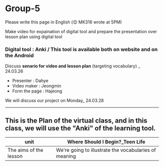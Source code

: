 # Group-5
Please write this page in English (😊 MK316 wrote at 5PM)

Make video for expaination of digital tool and prepare the presentation over lesson plan using digital tool

### Digital tool : **Anki** / This tool is available both on website and on the Android

Discuss **senario for video and lesson plan** (targeting vocabulary) _ 24.03.26

+ Presenter : Dahye
+ Video maker : Jeongmin
+ Form the page : Hajeong

We will discuss our project on Monday_ 24.03.28

------------------------------------------------
This is the Plan of the virtual class, and in this class, we will use the "Anki" of the learning tool.
------------------------------------------------
| unit | Where Should I Begin?_Teen Life | 
|------|-------------------------------- | 
| The aims of the lesson | We're going to illustrate the vocabularies of meaning |
